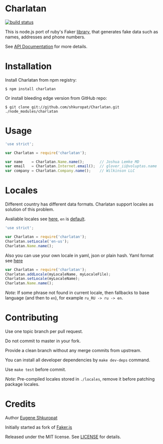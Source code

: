 Charlatan
=========

[![build status](https://secure.travis-ci.org/shkuropat/Charlatan.png)](http://travis-ci.org/shkuropat/Charlatan)

This is node.js port of ruby's Faker [library](https://github.com/stympy/faker),
that generates fake data such as names, addresses and phone numbers.

See [API Documentation](http://shkuropat.github.com/Charlatan) for more details.

# Installation

Install Charlatan from npm registry:

    $ npm install charlatan

Or install bleeding edge version from GitHub repo:

    $ git clone git://github.com/shkuropat/Charlatan.git ./node_modules/charlatan

# Usage

```javascript
'use strict';

var Charlatan = require('charlatan');

var name    = Charlatan.Name.name();       // Joshua Lemke MD
var email   = Charlatan.Internet.email();  // glover_ii@voluptas.name
var company = Charlatan.Company.name();    // Wilkinson LLC
```

# Locales

Different country has different data formats.
Charlatan support locales as solution of this problem.

Avaliable locales see [here](https://github.com/shkuropat/Charlatan/tree/master/config/locales), `en` is [default](https://github.com/shkuropat/Charlatan/blob/master/config/locales/en-au.yml).

```javascript
'use strict';

var Charlatan = require('charlatan');
Charlatan.setLocale('en-us');
Charlatan.Name.name();
```
Also you can use your own locale in yaml, json or plain hash.
Yaml format see [here](https://github.com/shkuropat/Charlatan/blob/master/config/locales/en.yml)


```javascript
var Charlatan = require('charlatan');
Charlatan.addLocale(myLocaleName, myLocaleFile);
Charlatan.setLocale(myLocaleName);
Charlatan.Name.name();
```

*Note:* If some phrase not found in current locale, then fallbacks to base language (and then to `en`), for example `ru_RU -> ru -> en`.

# Contributing

Use one topic branch per pull request.

Do not commit to master in your fork.

Provide a clean branch without any merge commits from upstream.

You can install all developer dependencies by `make dev-deps` command.

Use `make test` before commit.

*Note:* Pre-compiled locales stored in `./locales`, remove it before patching package locales.

# Credits

Author [Eugene Shkuropat](https://github.com/shkuropat)

Initially started as fork of [Faker.js](https://github.com/Marak/Faker.js)

Released under the MIT license. See [LICENSE][license] for details.

[license]:  https://raw.github.com/shkuropat/Charlatan/master/LICENSE/master/LICENSE
